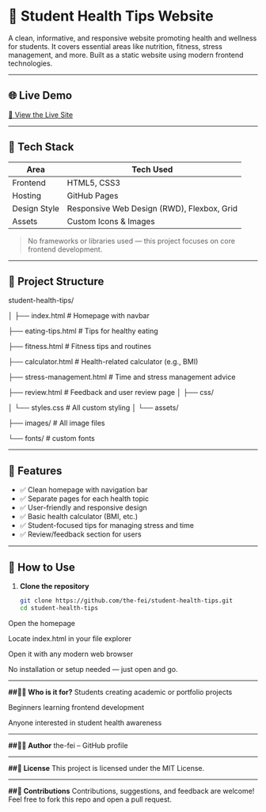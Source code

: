 # 🧠 Student Health Tips Website

A clean, informative, and responsive website promoting health and wellness for students. It covers essential areas like nutrition, fitness, stress management, and more. Built as a static website using modern frontend technologies.

---

## 🌐 Live Demo

[🔗 View the Live Site](#)  


---

## 🚀 Tech Stack

| Area        | Tech Used           |
|-------------|---------------------|
| Frontend    | HTML5, CSS3         |
| Hosting     | GitHub Pages |
| Design Style| Responsive Web Design (RWD), Flexbox, Grid |
| Assets      | Custom Icons & Images |

> No frameworks or libraries used — this project focuses on core frontend development.

---

## 📁 Project Structure

student-health-tips/

│
├── index.html # Homepage with navbar

├── eating-tips.html # Tips for healthy eating

├── fitness.html # Fitness tips and routines

├── calculator.html # Health-related calculator (e.g., BMI)

├── stress-management.html # Time and stress management advice

├── review.html # Feedback and user review page
│
├── css/

│ └── styles.css # All custom styling
│
└── assets/

├── images/ # All image files

└── fonts/ # custom fonts

---

## 🎯 Features

- ✅ Clean homepage with navigation bar
- ✅ Separate pages for each health topic
- ✅ User-friendly and responsive design
- ✅ Basic health calculator (BMI, etc.)
- ✅ Student-focused tips for managing stress and time
- ✅ Review/feedback section for users

---

## 🧰 How to Use

1. **Clone the repository**
   ```bash
   git clone https://github.com/the-fei/student-health-tips.git
   cd student-health-tips
Open the homepage

Locate index.html in your file explorer

Open it with any modern web browser

No installation or setup needed — just open and go.

---


**##🙋‍♀️ Who is it for?**
Students creating academic or portfolio projects

Beginners learning frontend development

Anyone interested in student health awareness

---

**##👨‍💻 Author**
the-fei – GitHub profile

---

**##📄 License**
This project is licensed under the MIT License.

---

**##🤝 Contributions**
Contributions, suggestions, and feedback are welcome!
Feel free to fork this repo and open a pull request.







